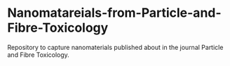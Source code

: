 # Nanomatareials-from-Particle-and-Fibre-Toxicology
Repository to capture nanomaterials published about in the journal Particle and Fibre Toxicology.
